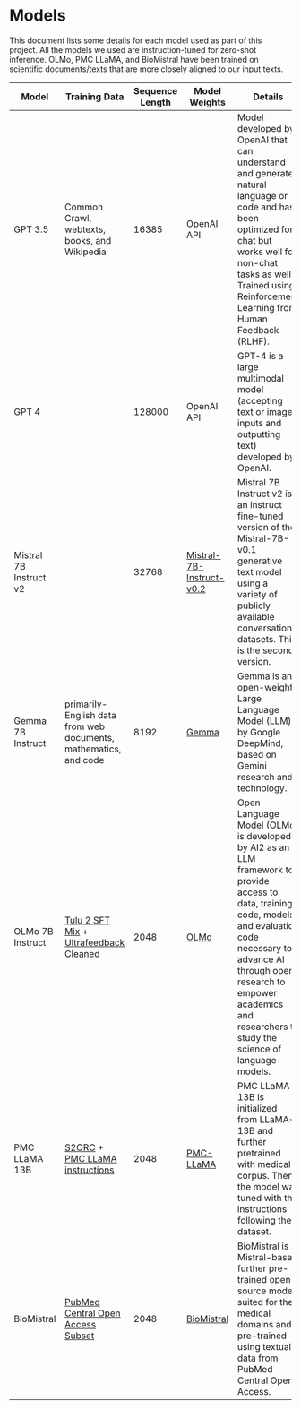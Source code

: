 # Models

This document lists some details for each model used as part of this project. All the models we used are instruction-tuned for zero-shot inference. OLMo, PMC LLaMA, and BioMistral have been trained on scientific documents/texts that are more closely aligned to our input texts.

| Model | Training Data | Sequence Length | Model Weights | Details |
|---|---|---|---|---|
| GPT 3.5 | Common Crawl, webtexts, books, and Wikipedia | 16385 | OpenAI API | Model developed by OpenAI that can understand and generate natural language or code and has been optimized for chat but works well for non-chat tasks as well. Trained using Reinforcement Learning from Human Feedback (RLHF). |
| GPT 4 |  | 128000 | OpenAI API | GPT-4 is a large multimodal model (accepting text or image inputs and outputting text) developed by OpenAI. |
| Mistral 7B Instruct v2 |  | 32768 | [Mistral-7B-Instruct-v0.2](https://huggingface.co/mistralai/Mistral-7B-Instruct-v0.2) | Mistral 7B Instruct v2 is an instruct fine-tuned version of the Mistral-7B-v0.1 generative text model using a variety of publicly available conversation datasets. This is the second version. |
| Gemma 7B Instruct | primarily-English data from web documents, mathematics, and code | 8192 | [Gemma](https://github.com/google-deepmind/gemma) | Gemma is an open-weights Large Language Model (LLM) by Google DeepMind, based on Gemini research and technology. |
| OLMo 7B Instruct | [Tulu 2 SFT Mix](https://huggingface.co/datasets/allenai/tulu-v2-sft-mixture) + [Ultrafeedback Cleaned](https://huggingface.co/datasets/allenai/ultrafeedback_binarized_cleaned) | 2048 | [OLMo](https://allenai.org/olmo) | Open Language Model (OLMo) is developed by AI2 as an LLM framework to provide access to data, training code, models, and evaluation code necessary to advance AI through open research to empower academics and researchers to study the science of language models. |
| PMC LLaMA 13B | [S2ORC](https://github.com/allenai/s2orc) + [PMC LLaMA instructions](https://huggingface.co/datasets/axiong/pmc_llama_instructions) | 2048 | [PMC-LLaMA](https://github.com/chaoyi-wu/PMC-LLaMA/tree/main) | PMC LLaMA 13B is initialized from LLaMA-13B and further pretrained with medical corpus. Then, the model was tuned with the instructions following the dataset. |
| BioMistral | [PubMed Central Open Access Subset](https://www.ncbi.nlm.nih.gov/pmc/tools/openftlist/) | 2048 | [BioMistral](https://huggingface.co/BioMistral/BioMistral-7B) | BioMistral is a Mistral-based further pre-trained open source model suited for the medical domains and pre-trained using textual data from PubMed Central Open Access. |